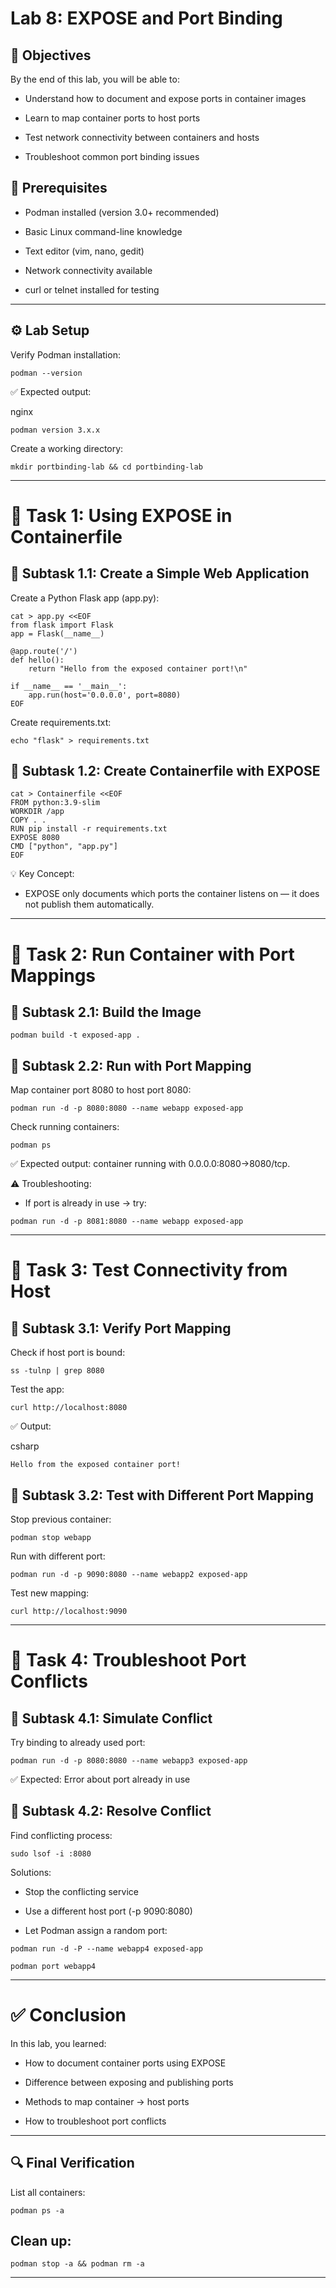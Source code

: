 # Lab 8: EXPOSE and Port Binding
## 🎯 Objectives
By the end of this lab, you will be able to:

- Understand how to document and expose ports in container images

- Learn to map container ports to host ports

- Test network connectivity between containers and hosts

- Troubleshoot common port binding issues

## 📌 Prerequisites
- Podman installed (version 3.0+ recommended)

- Basic Linux command-line knowledge

- Text editor (vim, nano, gedit)

- Network connectivity available

- curl or telnet installed for testing

---

## ⚙️ Lab Setup
Verify Podman installation:

```
podman --version
```
✅ Expected output:

nginx
```
podman version 3.x.x
```
Create a working directory:

```
mkdir portbinding-lab && cd portbinding-lab
```
---

# 📝 Task 1: Using EXPOSE in Containerfile
## 🔹 Subtask 1.1: Create a Simple Web Application
Create a Python Flask app (app.py):

```
cat > app.py <<EOF
from flask import Flask
app = Flask(__name__)

@app.route('/')
def hello():
    return "Hello from the exposed container port!\n"

if __name__ == '__main__':
    app.run(host='0.0.0.0', port=8080)
EOF
```
Create requirements.txt:

```
echo "flask" > requirements.txt
```
## 🔹 Subtask 1.2: Create Containerfile with EXPOSE
```
cat > Containerfile <<EOF
FROM python:3.9-slim
WORKDIR /app
COPY . .
RUN pip install -r requirements.txt
EXPOSE 8080
CMD ["python", "app.py"]
EOF
```
💡 Key Concept:
- EXPOSE only documents which ports the container listens on — it does not publish them automatically.

---

# 📝 Task 2: Run Container with Port Mappings
## 🔹 Subtask 2.1: Build the Image
```
podman build -t exposed-app .
```
## 🔹 Subtask 2.2: Run with Port Mapping
Map container port 8080 to host port 8080:

```
podman run -d -p 8080:8080 --name webapp exposed-app
```
Check running containers:

```
podman ps
```
✅ Expected output: container running with 0.0.0.0:8080->8080/tcp.

⚠️ Troubleshooting:
- If port is already in use → try:

```
podman run -d -p 8081:8080 --name webapp exposed-app
```
---

# 📝 Task 3: Test Connectivity from Host
## 🔹 Subtask 3.1: Verify Port Mapping
Check if host port is bound:

```
ss -tulnp | grep 8080
```
Test the app:

```
curl http://localhost:8080
```
✅ Output:

csharp
```
Hello from the exposed container port!
```
## 🔹 Subtask 3.2: Test with Different Port Mapping
Stop previous container:

```
podman stop webapp
```
Run with different port:

```
podman run -d -p 9090:8080 --name webapp2 exposed-app
```
Test new mapping:

```
curl http://localhost:9090
```
---

# 📝 Task 4: Troubleshoot Port Conflicts
## 🔹 Subtask 4.1: Simulate Conflict
Try binding to already used port:

```
podman run -d -p 8080:8080 --name webapp3 exposed-app
```
✅ Expected: Error about port already in use

## 🔹 Subtask 4.2: Resolve Conflict
Find conflicting process:

```
sudo lsof -i :8080
```
Solutions:

- Stop the conflicting service

- Use a different host port (-p 9090:8080)

- Let Podman assign a random port:

```
podman run -d -P --name webapp4 exposed-app
```
```
podman port webapp4
```
---

# ✅ Conclusion
In this lab, you learned:

- How to document container ports using EXPOSE

- Difference between exposing and publishing ports

- Methods to map container → host ports

- How to troubleshoot port conflicts

---

## 🔍 Final Verification
List all containers:

```
podman ps -a
```
## Clean up:

```
podman stop -a && podman rm -a
```

---
